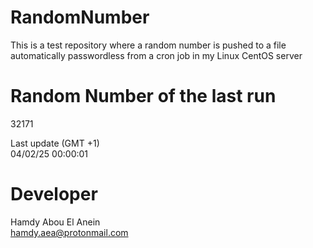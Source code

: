 # RandomNumber    
This is a test repository where a random number is pushed to a file automatically passwordless from a cron job in my Linux CentOS server    
# Random Number of the last run   
32171
      
Last update (GMT +1)    
04/02/25 00:00:01
# Developer    
Hamdy Abou El Anein   
hamdy.aea@protonmail.com
